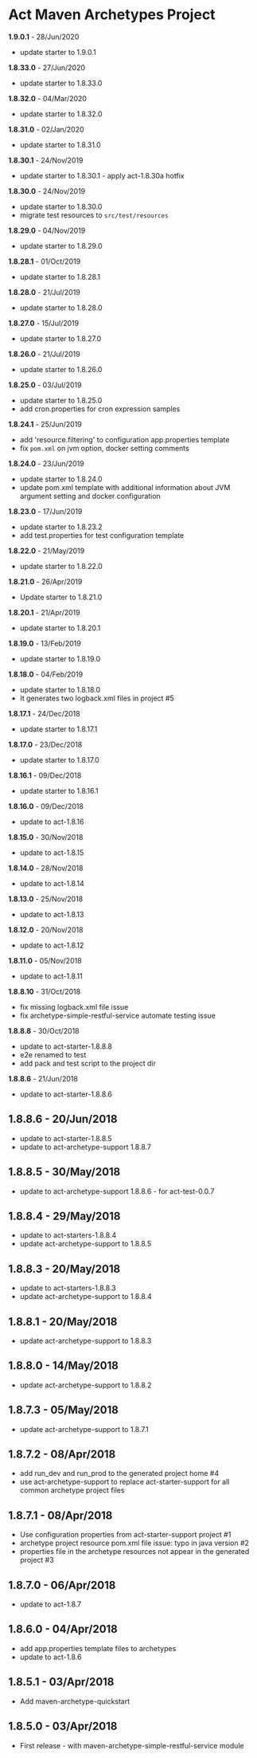 # Act Maven Archetypes Project

**1.9.0.1** - 28/Jun/2020
* update starter to 1.9.0.1

**1.8.33.0** - 27/Jun/2020
* update starter to 1.8.33.0

**1.8.32.0** - 04/Mar/2020
* update starter to 1.8.32.0

**1.8.31.0** - 02/Jan/2020
* update starter to 1.8.31.0

**1.8.30.1** - 24/Nov/2019
* update starter to 1.8.30.1 - apply act-1.8.30a hotfix

**1.8.30.0** - 24/Nov/2019
* update starter to 1.8.30.0
* migrate test resources to `src/test/resources`

**1.8.29.0** - 04/Nov/2019
* update starter to 1.8.29.0

**1.8.28.1** - 01/Oct/2019
* update starter to 1.8.28.1

**1.8.28.0** - 21/Jul/2019
* update starter to 1.8.28.0

**1.8.27.0** - 15/Jul/2019
* update starter to 1.8.27.0

**1.8.26.0** - 21/Jul/2019
* update starter to 1.8.26.0

**1.8.25.0** - 03/Jul/2019
* update starter to 1.8.25.0
* add cron.properties for cron expression samples

**1.8.24.1** - 25/Jun/2019
* add 'resource.filtering' to configuration app.properties template
* fix `pom.xml` on jvm option, docker setting comments

**1.8.24.0** - 23/Jun/2019
* update starter to 1.8.24.0
* update pom.xml template with additional information about JVM argument setting and docker configuration 

**1.8.23.0** - 17/Jun/2019
* update starter to 1.8.23.2
* add test.properties for test configuration template

**1.8.22.0** - 21/May/2019
* update starter to 1.8.22.0

**1.8.21.0** - 26/Apr/2019
* Update starter to 1.8.21.0

**1.8.20.1** - 21/Apr/2019
* update starter to 1.8.20.1

**1.8.19.0** - 13/Feb/2019
* update starter to 1.8.19.0

**1.8.18.0** - 04/Feb/2019
* update starter to 1.8.18.0
* It generates two logback.xml files in project #5

**1.8.17.1** - 24/Dec/2018
* update starter to 1.8.17.1

**1.8.17.0** - 23/Dec/2018
* update starter to 1.8.17.0

**1.8.16.1** - 09/Dec/2018
* update starter to 1.8.16.1

**1.8.16.0** - 09/Dec/2018
* update to act-1.8.16

**1.8.15.0** - 30/Nov/2018
* update to act-1.8.15

**1.8.14.0** - 28/Nov/2018
* update to act-1.8.14

**1.8.13.0** - 25/Nov/2018
* update to act-1.8.13

**1.8.12.0** - 20/Nov/2018
* update to act-1.8.12

**1.8.11.0** - 05/Nov/2018
* update to act-1.8.11

**1.8.8.10** - 31/Oct/2018
* fix missing logback.xml file issue
* fix archetype-simple-restful-service automate testing issue

**1.8.8.8** - 30/Oct/2018
* update to act-starter-1.8.8.8
* e2e renamed to test
* add pack and test script to the project dir

**1.8.8.6** - 21/Jun/2018

* update to act-starter-1.8.8.6

## 1.8.8.6 - 20/Jun/2018
* update to act-starter-1.8.8.5
* update to act-archetype-support 1.8.8.7

## 1.8.8.5 - 30/May/2018
* update to act-archetype-support 1.8.8.6 - for act-test-0.0.7

## 1.8.8.4 - 29/May/2018
* update to act-starters-1.8.8.4
* update act-archetype-support to 1.8.8.5

## 1.8.8.3 - 20/May/2018
* update to act-starters-1.8.8.3
* update act-archetype-support to 1.8.8.4

## 1.8.8.1 - 20/May/2018
* update act-archetype-support to 1.8.8.3

## 1.8.8.0 - 14/May/2018
* update act-archetype-support to 1.8.8.2

## 1.8.7.3 - 05/May/2018
* update act-archetype-support to 1.8.7.1

## 1.8.7.2 - 08/Apr/2018
* add run_dev and run_prod to the generated project home #4
* use act-archetype-support to replace act-starter-support for all common archetype project files

## 1.8.7.1 - 08/Apr/2018
* Use configuration properties from act-starter-support project #1
* archetype project resource pom.xml file issue: typo in java version #2
* properties file in the archetype resources not appear in the generated project #3

## 1.8.7.0 - 06/Apr/2018
* update to act-1.8.7

## 1.8.6.0 - 04/Apr/2018
* add app.properties template files to archetypes
* update to act-1.8.6

## 1.8.5.1 - 03/Apr/2018
* Add maven-archetype-quickstart

## 1.8.5.0 - 03/Apr/2018
* First release - with maven-archetype-simple-restful-service module
